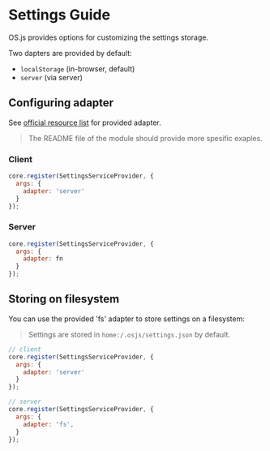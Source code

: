 # Settings Guide

OS.js provides options for customizing the settings storage.

Two dapters are provided by default:

* `localStorage` (in-browser, default)
* `server` (via server)

## Configuring adapter

See [official resource list](/resource/official/README.md) for provided adapter.

> The README file of the module should provide more spesific exaples.

### Client

```javascript
core.register(SettingsServiceProvider, {
  args: {
    adapter: 'server'
  }
});
```

### Server

```javascript
core.register(SettingsServiceProvider, {
  args: {
    adapter: fn
  }
});
```

## Storing on filesystem

You can use the provided 'fs' adapter to store settings on a filesystem:

> Settings are stored in `home:/.osjs/settings.json` by default.

```javascript
// client
core.register(SettingsServiceProvider, {
  args: {
    adapter: 'server'
  }
});

// server
core.register(SettingsServiceProvider, {
  args: {
    adapter: 'fs',
  }
});
```

